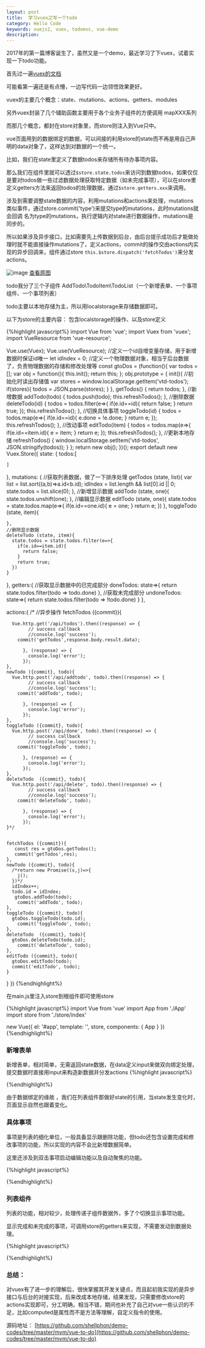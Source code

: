 ```yaml
---
layout: post
title:  学习vuex之写一个todo
category: Hello Code
keywords: vuejs2, vuex, todomvc, vue-demo
description: 
---
```


2017年的第一篇博客诞生了，虽然又是一个demo，最近学习了下vuex，试着实现一下todo功能。

首先过一遍[vuex的文档](https://vuex.vuejs.org/zh-cn/getting-started.html)

可能看第一遍还是有点懵，一边写代码一边领悟效果更好。

vuex的主要几个概念：state、mutations、actions、getters、modules

另外vuex封装了几个辅助函数主要用于各个业务子组件的方便调用 mapXXX系列 

而那几个概念，都封在store对象里，而store则注入到Vue只中。

vue页面用到的数据绑定的数据，可以间接的利用store的state而不再是用自己声明的data对象了，这样达到对数据的一个统一。

比如，我们在state里定义了数据todos来存储所有待办事项内容。

那么我们在组件里就可以透过`$store.state.todos`来访问到数据todos，如果仅仅是要对todos做一些过滤数据处理获取特定数据（如未完成事项），可以在store里定义getters方法来返回todos的处理数据，通过`$store.getters.xxx`来调用。

涉及到需要调整state数据的内容，利用mutations和actions来处理，mutations类似事件，通过store.commit('type')来提交type的mutations，此时mutations就会回调 名为type的mutations，执行逻辑内对state进行数据操作，mutations是同步的。

所以如果涉及异步接口，比如需要先上传数据到后台，由后台提示成功后才能做处理时就不能直接操作mutations了，定义actions，commit的操作交由actions内实现的异步回调来，组件通过store `this.$store.dispatch('fetchTodos')`来分发actions。

![image](http://dont27.qiniudn.com/vuex.png)
<a href="http://dont27.qiniudn.com/vuex.png" target="_blank">查看原图</a>

todo我分了三个子组件 AddTodo\TodoItem\TodoList（一个新增表单、一个事项组件、一个事项列表）

todo主要以本地存储为主，所以用localstorage来存储数据即可。

以下为store的主要内容： 包含localstorage的操作、以及store定义

{%highlight javascript%}
import Vue from 'vue';
import Vuex from 'vuex';
import VueResource from 'vue-resource';

Vue.use(Vuex);
Vue.use(VueResource);
//定义一个id自增变量存储，用于新增数据时保证id唯一
let idIndex = 0;
//定义一个物理数据对象，相当于后台数据了，负责物理数据的存储和修改处理等
const gtoDos = (function(){
  var todos = [];
  var obj = function(){
    this.init();
    return this;
  };
  obj.prototype = {
    init(){
            //初始化时读出存储值
      var stores = window.localStorage.getItem('vtd-todos');
      if(stores){
        todos = JSON.parse(stores);
      }
    },
    getTodos() {
      return todos;
    },
    //新增数据
    addTodo(todo) {
      todos.push(todo);
      this.refreshTodos();
    },
    //删除数据
    deleteTodo(id) {
      todos = todos.filter(e=>{
        if(e.id==id){
          return false;
        }
        return true;
      });
      this.refreshTodos();
    },
    //切换具体事项
    toggleTodo(id) {
      todos = todos.map(e=>{
        if(e.id==id){
          e.done = !e.done;
        }
        return e;
      });
      this.refreshTodos();
    },
    //改动事项
    editTodo(item) {
      todos = todos.map(e=>{
        if(e.id==item.id){
          e = item;
        }
        return e;
      });
      this.refreshTodos();
    },
    //更新本地存储
    refreshTodos() {
      window.localStorage.setItem('vtd-todos', JSON.stringify(todos));
    }
  };
  return new obj();
})();
export default new Vuex.Store({
  state: {
    todos:[
    
    ]
  },
  mutations: {
      //获取列表数据，做了一下排序处理
    getTodos (state, list){
      var list = list.sort((a,b)=>a.id<b.id);
      idIndex = list.length && list[0].id || 0;
      state.todos = list.slice(0);
    },
    //新增显示数据
    addTodo (state, one){
      state.todos.unshift(one);
    },
    //编辑显示数据
    editTodo (state, one){
      state.todos = state.todos.map(e=>{
        if(e.id==one.id){
          e = one;
        }
        return e;
      })
    },
    toggleTodo (state, item){
      
    },
    //删除显示数据
    deleteTodo (state, item){
      state.todos = state.todos.filter(e=>{
        if(e.id==item.id){
          return false;
        }
        return true;
      })
    }
  },
  getters:{
      //获取显示数据中的已完成部分
    doneTodos: state=>{
      return state.todos.filter(todo => todo.done)
    },
    //获取未完成部分
    undoneTodos: state=>{
      return state.todos.filter(todo => !todo.done)
    }
  },

  actions:{
    /* 
    //异步操作
    fetchTodos ({commit}){

      Vue.http.get('/api/todos').then((response) => {
            // success callback
            //console.log('success');
        commit('getTodos',response.body.result.data);
            
          }, (response) => {
            console.log('error');
          });
    },
    newTodo ({commit}, todo){
      Vue.http.post('/api/addtodo', todo).then((response) => {
            // success callback
            //console.log('success');
        commit('addTodo', todo);
            
          }, (response) => {
            console.log('error');
          });
    },
    toggleTodo ({commit}, todo){
      Vue.http.post('/api/done', todo).then((response) => {
            // success callback
            //console.log('success');
        commit('toggleTodo', todo);
            
          }, (response) => {
            console.log('error');
          });
    },
    deleteTodo  ({commit}, todo){
      Vue.http.post('/api/delete', todo).then((response) => {
            // success callback
            //console.log('success');
        commit('deleteTodo', todo);
            
          }, (response) => {
            console.log('error');
          });
    }*/


    fetchTodos ({commit}){
       const res = gtoDos.getTodos();
       commit('getTodos',res);
    },
    newTodo ({commit}, todo){
      /*return new Promise((s,j)=>{
        j();
      })*/
      idIndex++;
      todo.id = idIndex;
       gtoDos.addTodo(todo);
        commit('addTodo', todo);
    },
    toggleTodo ({commit}, todo){
      gtoDos.toggleTodo(todo.id);
        commit('toggleTodo', todo);
    },
    deleteTodo  ({commit}, todo){
      gtoDos.deleteTodo(todo.id);
        commit('deleteTodo', todo);
    },
    editTodo ({commit}, todo){
      gtoDos.editTodo(todo);
      commit('editTodo', todo);
    }
  }
})
{%endhighlight%}

在main.js里注入store到根组件即可使用store

{%highlight javascript%}
import Vue from 'vue'
import App from './App'
import store from './store/index'

new Vue({
  el: '#app',
  template: '<App/>',
  store,
  components: { App }
})
{%endhighlight%}

### 新增表单

新增表单，相对简单，无需返回state数据，在data定义input来做双向绑定处理，提交数据时直接用input来构造新数据并分发actions
{%highlight javascript%}
<template>
  <div class="add-to-do">
    <h1><i class="glyphicon glyphicon-time"></i> To Do </h1>
    <form v-on:submit.prevent="onSubmit" role="form" class="form-horizontal" >
      <div class="form-group">
        <div class="col-sm-10">
          <input type="text" class="form-control" v-model="input" placeholder="输入事项~">
        </div>
          <button type="submit" class="btn btn-info col-sm-2">提交</button>
      </div>
    </form>
  </div>
</template>

<script>

import { mapActions } from 'vuex'

export default {
  name: 'AddToDo',
  data: function(){
    return {
      input:''
    }
  },
  created:function(){
    
  },
  methods:{
    onSubmit:function(){
      const todo = {
        done : false,
        desc : '',
        time : (new Date())
      };
      if(this.input==''){
        alert('不能为空');
        return;
      }
      todo.desc = this.input;
      //this.input = '';
      //通过dispatch分发actions，actions来处理数据，actions可以返回promise，然后由业务逻辑这边做相应处理
      this.$store.dispatch('newTodo', todo).then(()=>{
        this.input = '';
      }, ()=>{
        alert('出错');
      });

    }
  }
}
</script>
{%endhighlight%}

由于数据绑定的缘故 ，我们在列表组件那做好state的引用，当state发生变化时，页面显示自然也跟着变化。

### 具体事项

事项是列表的细化单位，一般具备显示跟删除功能，但todo还包含设置完成和修改事项的功能，所以实现的内容不会比新增数据简单。

这里还涉及到双击事项启动编辑功能以及自动聚焦的功能。

{%highlight javascript%}
<template>
  <li class="todo-item" :class='{editing: editable}'>
    <div class="view">
      <input type="checkbox" class="cb" :checked="item.done" @change="toggleTodo(item)">
      <label v-on:dblclick="toEdit()">{{item.desc}}</label>
      <a class="delete" @click="deleteItem">×</a>
    </div>
    <div class="col-sm-10 edit-input">
      <input type="text" class="form-control" v-auto-focus="editable" :value="item.desc"
      @keyup.enter="doneEdit"
      @keyup.esc="cancelEdit"
      @blur="doneEdit">
    </div>
  </li>
</template>

<script>
import Vue from 'vue';
//自定义指令，读取变量值来做自动聚焦处理
Vue.directive('auto-focus', function(el, binding){
  //console.log(binding.value);
  if(binding.value){
    el.focus();
  }
});
export default {
  name: 'TodoItem',
  //读取父组件传入的item
  props: ['item'],
  data: function(){
    return {
      input:'',
      //标识是否进入编辑
      editable:false
    }
  },
  created:function(){
    
  },
  methods:{
    doneEdit (e) {
      const value = e.target.value.trim();
      const { item } = this;
      if (!value) {
        this.deleteItem();
      } else if (this.editable) {
        item.desc = value;
        //分发编辑处理
        this.$store.dispatch('editTodo', item);
        this.editable = false
      }
    },
    cancelEdit (e) {
      e.target.value = this.item.desc
      this.editable = false
    },
    toEdit(){
      this.editable = true;
    },
    deleteItem (){
      const todo = this.item;
     //分发删除操作
      this.$store.dispatch('deleteTodo', todo);

    },
    toggleTodo (){
      const todo = this.item;
     /*console.log('组件点击',todo.done);*/
     //分发切换事项状态操作
      this.$store.dispatch('toggleTodo', todo);
    }
  }
}
</script>
{%endhighlight%}

### 列表组件

列表的功能，相对较少，处理传递子组件数据外，多了个切换显示事项功能。

显示完成和未完成的事项，可调用store的getters来实现，不需要发动到数据处理。

{%highlight javascript%}
<template>
  <div class="to-do-list">
    <ul class="todo-types">
      <li v-for="(obj, key) in filters" class="btn btn-default"
       :class="{'btn-success': key==visiableType}"
        role="button" @click="visiableType=key">{{obj.desc}}
        </li>
    </ul>
    <p v-show="filterTodos.length==0" style="text-align: center;">暂无对应信息</p>
    <ul class="todo-list">
      <TodoItem v-for='todo in filterTodos' :item="todo"></TodoItem>
    </ul>
  </div>
</template>

<script>
import TodoItem from './TodoItem'
import {mapGetters} from 'vuex'

const filters = {
  'all': { 
    type:'all',
    desc:'所有'  
  },
  'done':{
    type:'done',
    desc:'已完成'
  },
  'undone':{
    type:'undone',
    desc:'待完成'
  }
};

export default {
  name: 'TodoList',
  data:function(){
    return {
      visiableType:'all',
      filters:filters
    }
  },
  created:function(){
    this.$store.dispatch('fetchTodos');
  },
  components: {TodoItem},
  computed:{
    filterTodos (){
      return this[this.filters[this.visiableType]['type']];
    },
    all (){
      return this.$store.state.todos;
    },
    ...mapGetters({
      done: 'doneTodos',
      undone:'undoneTodos'
    })
  }
}
</script>
{%endhighlight%}

### 总结： 
  
  对vuex有了进一步的理解后，很快掌握其开发关键点，而且起初我实现的是异步接口与后台的对接实现，后来改成本地存储，结果发现，只需要修改store的actions实现即可，分工明确，相当不错，期间也补充了自己对vue一些认识的不足，比如computed是属性而不是方法等理解，自定义指令的使用。

源码地址： [https://github.com/shellphon/demo-codes/tree/master/mvm/vue-to-do](https://github.com/shellphon/demo-codes/tree/master/mvm/vue-to-do)
